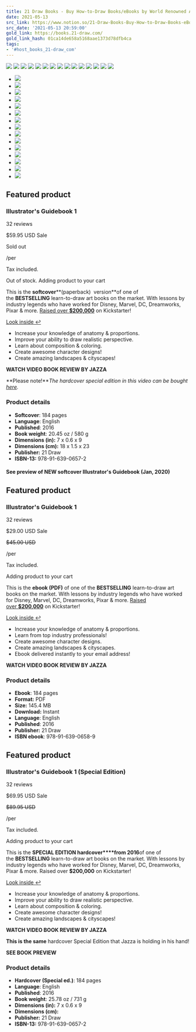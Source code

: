 ```yaml
---
title: 21 Draw Books - Buy How-to-Draw Books/eBooks by World Renowned Artists
date: 2021-05-13
src_link: https://www.notion.so/21-Draw-Books-Buy-How-to-Draw-Books-eBooks-by-World-Renowned-Artists-f8f7aeaa0ca649568fd4dab0e78e38d8
src_date: '2021-05-13 20:59:00'
gold_link: https://books.21-draw.com/
gold_link_hash: 01ca14de658a5168aae1373d78dfb4ca
tags:
- '#host_books_21-draw_com'
---
```



![](//books.21-draw.com/cdn/shop/products/02_v2_{width}x.jpg?v=1598557987)
![](//books.21-draw.com/cdn/shop/products/table-of-contents-illustrators-guidebook-21-draw_c498f949-6cf0-4fde-9acf-fb668afb6270_{width}x.jpg?v=1598557987)
![](//books.21-draw.com/cdn/shop/products/illustrators-guidebook-pages-9-10_fb56cee3-79c2-490c-9288-2ce9c69f4f1d_{width}x.jpg?v=1598557987)
![](//books.21-draw.com/cdn/shop/products/illustrators-guidebook-pages-19-20_52504904-d3ae-4946-ac40-14b0d6643b51_{width}x.jpg?v=1598557987)
![](//books.21-draw.com/cdn/shop/products/illustrators-guidebook-pages-37-38_af5f2a31-c951-49f8-bacc-7b556d90bef1_{width}x.jpg?v=1598557987)
![](//books.21-draw.com/cdn/shop/products/inside_03_3a82278c-7535-45d3-9889-322893b0e91a_{width}x.jpg?v=1598557987)
![](//books.21-draw.com/cdn/shop/products/illustrators-guidebook-pages-72-73_60ebf740-461b-4f91-81f9-435ede723218_{width}x.jpg?v=1598557987)
![](//books.21-draw.com/cdn/shop/products/illustrators-guidebook-pages-82-83_ccb4cca5-cbb3-426c-8cd7-43c79e6f3d66_{width}x.jpg?v=1598557987)
![](//books.21-draw.com/cdn/shop/products/illustrators-guidebook-pages-98-99_5ae26a8b-c8bb-41b5-afd1-96198233910f_{width}x.jpg?v=1598557987)
![](//books.21-draw.com/cdn/shop/products/illustrators-guidebook-pages-109-110_176bbf52-b451-4eb9-afa5-d99744186347_{width}x.jpg?v=1598557987)
![](//books.21-draw.com/cdn/shop/products/illustrators-guidebook-pages-118-119_6b407892-7ccc-4162-9bc9-8bc6b3c37239_{width}x.jpg?v=1598557987)
![](//books.21-draw.com/cdn/shop/products/illustrators-guidebook-pages-131-132_eeffbf4b-b850-4bab-a519-0d7f56a42c43_{width}x.jpg?v=1598557987)
![](//books.21-draw.com/cdn/shop/products/illustrators-guidebook-pages-148-149_10edfe9f-af59-4012-8ffd-ac18933608b7_{width}x.jpg?v=1598557987)
![](//books.21-draw.com/cdn/shop/products/illustrators-guidebook-pages-160-161_3e22c00c-3c4a-488e-a616-41db10762259_{width}x.jpg?v=1598557987)
![](//books.21-draw.com/cdn/shop/products/inside_06_{width}x.jpg?v=1598557987)
* [![](//books.21-draw.com/cdn/shop/products/02_v2_110x110@2x.jpg?v=1598557987)](//books.21-draw.com/cdn/shop/products/02_v2_1024x1024@2x.jpg?v=1598557987)
* [![](//books.21-draw.com/cdn/shop/products/table-of-contents-illustrators-guidebook-21-draw_c498f949-6cf0-4fde-9acf-fb668afb6270_110x110@2x.jpg?v=1598557987)](//books.21-draw.com/cdn/shop/products/table-of-contents-illustrators-guidebook-21-draw_c498f949-6cf0-4fde-9acf-fb668afb6270_1024x1024@2x.jpg?v=1598557987)
* [![](//books.21-draw.com/cdn/shop/products/illustrators-guidebook-pages-9-10_fb56cee3-79c2-490c-9288-2ce9c69f4f1d_110x110@2x.jpg?v=1598557987)](//books.21-draw.com/cdn/shop/products/illustrators-guidebook-pages-9-10_fb56cee3-79c2-490c-9288-2ce9c69f4f1d_1024x1024@2x.jpg?v=1598557987)
* [![](//books.21-draw.com/cdn/shop/products/illustrators-guidebook-pages-19-20_52504904-d3ae-4946-ac40-14b0d6643b51_110x110@2x.jpg?v=1598557987)](//books.21-draw.com/cdn/shop/products/illustrators-guidebook-pages-19-20_52504904-d3ae-4946-ac40-14b0d6643b51_1024x1024@2x.jpg?v=1598557987)
* [![](//books.21-draw.com/cdn/shop/products/illustrators-guidebook-pages-37-38_af5f2a31-c951-49f8-bacc-7b556d90bef1_110x110@2x.jpg?v=1598557987)](//books.21-draw.com/cdn/shop/products/illustrators-guidebook-pages-37-38_af5f2a31-c951-49f8-bacc-7b556d90bef1_1024x1024@2x.jpg?v=1598557987)
* [![](//books.21-draw.com/cdn/shop/products/inside_03_3a82278c-7535-45d3-9889-322893b0e91a_110x110@2x.jpg?v=1598557987)](//books.21-draw.com/cdn/shop/products/inside_03_3a82278c-7535-45d3-9889-322893b0e91a_1024x1024@2x.jpg?v=1598557987)
* [![](//books.21-draw.com/cdn/shop/products/illustrators-guidebook-pages-72-73_60ebf740-461b-4f91-81f9-435ede723218_110x110@2x.jpg?v=1598557987)](//books.21-draw.com/cdn/shop/products/illustrators-guidebook-pages-72-73_60ebf740-461b-4f91-81f9-435ede723218_1024x1024@2x.jpg?v=1598557987)
* [![](//books.21-draw.com/cdn/shop/products/illustrators-guidebook-pages-82-83_ccb4cca5-cbb3-426c-8cd7-43c79e6f3d66_110x110@2x.jpg?v=1598557987)](//books.21-draw.com/cdn/shop/products/illustrators-guidebook-pages-82-83_ccb4cca5-cbb3-426c-8cd7-43c79e6f3d66_1024x1024@2x.jpg?v=1598557987)
* [![](//books.21-draw.com/cdn/shop/products/illustrators-guidebook-pages-98-99_5ae26a8b-c8bb-41b5-afd1-96198233910f_110x110@2x.jpg?v=1598557987)](//books.21-draw.com/cdn/shop/products/illustrators-guidebook-pages-98-99_5ae26a8b-c8bb-41b5-afd1-96198233910f_1024x1024@2x.jpg?v=1598557987)
* [![](//books.21-draw.com/cdn/shop/products/illustrators-guidebook-pages-109-110_176bbf52-b451-4eb9-afa5-d99744186347_110x110@2x.jpg?v=1598557987)](//books.21-draw.com/cdn/shop/products/illustrators-guidebook-pages-109-110_176bbf52-b451-4eb9-afa5-d99744186347_1024x1024@2x.jpg?v=1598557987)
* [![](//books.21-draw.com/cdn/shop/products/illustrators-guidebook-pages-118-119_6b407892-7ccc-4162-9bc9-8bc6b3c37239_110x110@2x.jpg?v=1598557987)](//books.21-draw.com/cdn/shop/products/illustrators-guidebook-pages-118-119_6b407892-7ccc-4162-9bc9-8bc6b3c37239_1024x1024@2x.jpg?v=1598557987)
* [![](//books.21-draw.com/cdn/shop/products/illustrators-guidebook-pages-131-132_eeffbf4b-b850-4bab-a519-0d7f56a42c43_110x110@2x.jpg?v=1598557987)](//books.21-draw.com/cdn/shop/products/illustrators-guidebook-pages-131-132_eeffbf4b-b850-4bab-a519-0d7f56a42c43_1024x1024@2x.jpg?v=1598557987)
* [![](//books.21-draw.com/cdn/shop/products/illustrators-guidebook-pages-148-149_10edfe9f-af59-4012-8ffd-ac18933608b7_110x110@2x.jpg?v=1598557987)](//books.21-draw.com/cdn/shop/products/illustrators-guidebook-pages-148-149_10edfe9f-af59-4012-8ffd-ac18933608b7_1024x1024@2x.jpg?v=1598557987)
* [![](//books.21-draw.com/cdn/shop/products/illustrators-guidebook-pages-160-161_3e22c00c-3c4a-488e-a616-41db10762259_110x110@2x.jpg?v=1598557987)](//books.21-draw.com/cdn/shop/products/illustrators-guidebook-pages-160-161_3e22c00c-3c4a-488e-a616-41db10762259_1024x1024@2x.jpg?v=1598557987)
* [![](//books.21-draw.com/cdn/shop/products/inside_06_110x110@2x.jpg?v=1598557987)](//books.21-draw.com/cdn/shop/products/inside_06_1024x1024@2x.jpg?v=1598557987)



Featured product
----------------


### Illustrator's Guidebook 1


 32 reviews 



$59.95 USD
Sale



 Sold out
 


/per 

Tax included.

Out of stock.
Adding product to your cart



This is the **softcover****(paperback)  version**of one of the **BESTSELLING** learn-to-draw art books on the market. With lessons by industry legends who have worked for Disney, Marvel, DC, Dreamworks, Pixar & more. [Raised over **$200,000**](https://www.kickstarter.com/projects/21draw/illustrators-guidebook) on Kickstarter!


[Look inside ↩](http://kickstarter.21-draw.com/illustrators-guidebook-sample/)


* Increase your knowledge of anatomy & proportions.
* Improve your ability to draw realistic perspective.
* Learn about composition & coloring.
* Create awesome character designs!
* Create amazing landscapes & cityscapes!


**WATCH VIDEO BOOK REVIEW BY JAZZA**


**Please note!***The hardcover special edition in this video can be bought [here](https://books.21-draw.com/products/illustrators-guidebook#Hardcover).*


### Product details


* **Softcover**: 184 pages
* **Language**: English
* **Published**: 2016
* **Book weight**: 20.45 oz / 580 g
* **Dimensions (in):** 7 x 0.6 x 9
* **Dimensions (cm):** 18 x 1.5 x 23
* **Publisher:** 21 Draw
* **ISBN-13:** 978-91-639-0657-2


#### See preview of NEW softcover Illustrator's Guidebook (Jan, 2020)





Featured product
----------------


### Illustrator's Guidebook 1


 32 reviews 



$29.00 USD
Sale


~~$45.00 USD~~


/per 

Tax included.

Adding product to your cart



This is the **ebook (PDF)** of one of the **BESTSELLING** learn-to-draw art books on the market. With lessons by industry legends who have worked for Disney, Marvel, DC, Dreamworks, Pixar & more. [Raised over **$200,000**](https://www.kickstarter.com/projects/21draw/illustrators-guidebook) on Kickstarter!  



[Look inside ↩](http://kickstarter.21-draw.com/illustrators-guidebook-sample/)


* Increase your knowledge of anatomy & proportions.
* Learn from top industry professionals!
* Create awesome character designs.
* Create amazing landscapes & cityscapes.
* Ebook delivered instantly to your email address!


**WATCH VIDEO BOOK REVIEW BY JAZZA**


### Product details


* **Ebook**: 184 pages
* **Format:** PDF
* **Size:** 145.4 MB
* **Download:** Instant
* **Language**: English
* **Published**: 2016
* **Publisher:** 21 Draw
* **ISBN ebook**: 978-91-639-0658-9





Featured product
----------------


### Illustrator's Guidebook 1 (Special Edition)


 32 reviews 



$69.95 USD
Sale


~~$89.95 USD~~


/per 

Tax included.

Adding product to your cart



This is the **SPECIAL EDITION hardcover****from 2016**of one of the **BESTSELLING** learn-to-draw art books on the market. With lessons by industry legends who have worked for Disney, Marvel, DC, Dreamworks, Pixar & more. Raised over **$200,000** on Kickstarter!


[Look inside ↩](http://kickstarter.21-draw.com/illustrators-guidebook-sample/)


* Increase your knowledge of anatomy & proportions.
* Improve your ability to draw realistic perspective.
* Learn about composition & coloring.
* Create awesome character designs!
* Create amazing landscapes & cityscapes!


**WATCH VIDEO BOOK REVIEW BY JAZZA**


**This is the same** hardcover Special Edition that Jazza is holding in his hand!


**SEE BOOK PREVIEW**


### Product details


* **Hardcover (Special ed.)**: 184 pages
* **Language**: English
* **Published**: 2016
* **Book weight**: 25.78 oz / 731 g
* **Dimensions (in):** 7 x 0.6 x 9
* **Dimensions (cm):**
* **Publisher:** 21 Draw
* **ISBN-13:** 978-91-639-0657-2